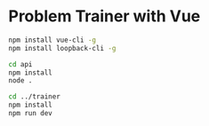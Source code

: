 # Problem Trainer with Vue

```bash
npm install vue-cli -g
npm install loopback-cli -g

cd api
npm install
node .

cd ../trainer
npm install
npm run dev
```
